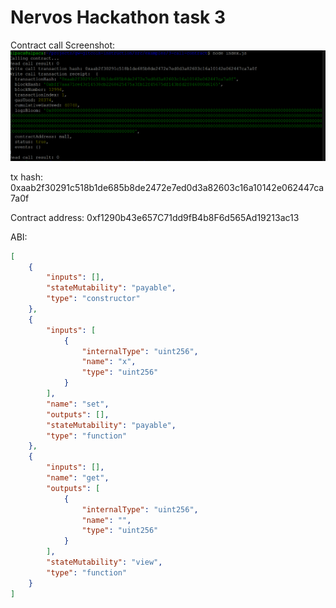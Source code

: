 # Nervos Hackathon task 3

Contract call Screenshot: ![Call](task3_call.png)

tx hash: 0xaab2f30291c518b1de685b8de2472e7ed0d3a82603c16a10142e062447ca7a0f

Contract address: 0xf1290b43e657C71dd9fB4b8F6d565Ad19213ac13

ABI: 
```json
[
    {
        "inputs": [],
        "stateMutability": "payable",
        "type": "constructor"
    },
    {
        "inputs": [
            {
                "internalType": "uint256",
                "name": "x",
                "type": "uint256"
            }
        ],
        "name": "set",
        "outputs": [],
        "stateMutability": "payable",
        "type": "function"
    },
    {
        "inputs": [],
        "name": "get",
        "outputs": [
            {
                "internalType": "uint256",
                "name": "",
                "type": "uint256"
            }
        ],
        "stateMutability": "view",
        "type": "function"
    }
]

```
